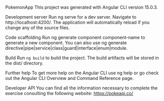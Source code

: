 PokemonApp
This project was generated with Angular CLI version 15.0.3.

Development server
Run ng serve for a dev server. Navigate to http://localhost:4200/. The application will automatically reload if you change any of the source files.

Code scaffolding
Run ng generate component component-name to generate a new component. You can also use ng generate directive|pipe|service|class|guard|interface|enum|module.

Build
Run `ng build` to build the project. The build artifacts will be stored in the dist/ directory.

Further help
To get more help on the Angular CLI use ng help or go check out the Angular CLI Overview and Command Reference page.

Developer API
You can find all the information necessary to complete the exercise
consulting the following website: https://pokeapi.co/